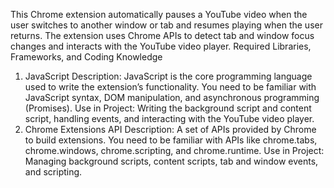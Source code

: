 This Chrome extension automatically pauses a YouTube video when the user switches to another window or tab and resumes playing when the user returns. 
The extension uses Chrome APIs to detect tab and window focus changes and interacts with the YouTube video player.
Required Libraries, Frameworks, and Coding Knowledge
1. JavaScript
  Description: 
        JavaScript is the core programming language used to write the extension’s functionality.
        You need to be familiar with JavaScript syntax, DOM manipulation, and asynchronous programming (Promises).
  Use in Project:
         Writing the background script and content script, handling events, and interacting with the YouTube video player.
2. Chrome Extensions API
   Description:
         A set of APIs provided by Chrome to build extensions.
         You need to be familiar with APIs like chrome.tabs, chrome.windows, chrome.scripting, and chrome.runtime.
Use in Project:
          Managing background scripts, content scripts, tab and window events, and scripting.

